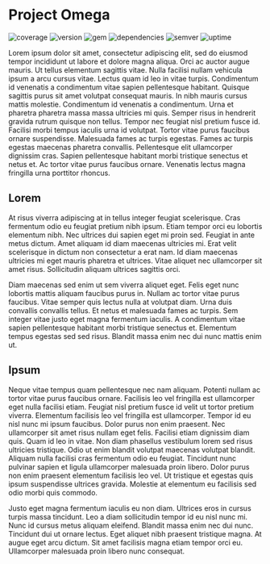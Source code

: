 # Project Omega

![coverage](https://img.shields.io/badge/coverage-80%25-yellowgreen)
![version](https://img.shields.io/badge/version-1.2.3-blue)
![gem](https://img.shields.io/badge/gem-2.2.0-blue)
![dependencies](https://img.shields.io/badge/dependencies-out%20of%20date-orange)
![semver](https://img.shields.io/badge/semver-2.0.0-blue)
![uptime](https://img.shields.io/badge/uptime-100%25-brightgreen)

Lorem ipsum dolor sit amet, consectetur adipiscing elit, sed do eiusmod tempor incididunt ut labore et dolore magna aliqua. Orci ac auctor augue mauris. Ut tellus elementum sagittis vitae. Nulla facilisi nullam vehicula ipsum a arcu cursus vitae. Lectus quam id leo in vitae turpis. Condimentum id venenatis a condimentum vitae sapien pellentesque habitant. Quisque sagittis purus sit amet volutpat consequat mauris. In nibh mauris cursus mattis molestie. Condimentum id venenatis a condimentum. Urna et pharetra pharetra massa massa ultricies mi quis. Semper risus in hendrerit gravida rutrum quisque non tellus. Tempor nec feugiat nisl pretium fusce id. Facilisi morbi tempus iaculis urna id volutpat. Tortor vitae purus faucibus ornare suspendisse. Malesuada fames ac turpis egestas. Fames ac turpis egestas maecenas pharetra convallis. Pellentesque elit ullamcorper dignissim cras. Sapien pellentesque habitant morbi tristique senectus et netus et. Ac tortor vitae purus faucibus ornare. Venenatis lectus magna fringilla urna porttitor rhoncus.

## Lorem

At risus viverra adipiscing at in tellus integer feugiat scelerisque. Cras fermentum odio eu feugiat pretium nibh ipsum. Etiam tempor orci eu lobortis elementum nibh. Nec ultrices dui sapien eget mi proin sed. Feugiat in ante metus dictum. Amet aliquam id diam maecenas ultricies mi. Erat velit scelerisque in dictum non consectetur a erat nam. Id diam maecenas ultricies mi eget mauris pharetra et ultrices. Vitae aliquet nec ullamcorper sit amet risus. Sollicitudin aliquam ultrices sagittis orci.

Diam maecenas sed enim ut sem viverra aliquet eget. Felis eget nunc lobortis mattis aliquam faucibus purus in. Nullam ac tortor vitae purus faucibus. Vitae semper quis lectus nulla at volutpat diam. Urna duis convallis convallis tellus. Et netus et malesuada fames ac turpis. Sem integer vitae justo eget magna fermentum iaculis. A condimentum vitae sapien pellentesque habitant morbi tristique senectus et. Elementum tempus egestas sed sed risus. Blandit massa enim nec dui nunc mattis enim ut.

## Ipsum

Neque vitae tempus quam pellentesque nec nam aliquam. Potenti nullam ac tortor vitae purus faucibus ornare. Facilisis leo vel fringilla est ullamcorper eget nulla facilisi etiam. Feugiat nisl pretium fusce id velit ut tortor pretium viverra. Elementum facilisis leo vel fringilla est ullamcorper. Tempor id eu nisl nunc mi ipsum faucibus. Dolor purus non enim praesent. Nec ullamcorper sit amet risus nullam eget felis. Facilisi etiam dignissim diam quis. Quam id leo in vitae. Non diam phasellus vestibulum lorem sed risus ultricies tristique. Odio ut enim blandit volutpat maecenas volutpat blandit. Aliquam nulla facilisi cras fermentum odio eu feugiat. Tincidunt nunc pulvinar sapien et ligula ullamcorper malesuada proin libero. Dolor purus non enim praesent elementum facilisis leo vel. Ut tristique et egestas quis ipsum suspendisse ultrices gravida. Molestie at elementum eu facilisis sed odio morbi quis commodo.

Justo eget magna fermentum iaculis eu non diam. Ultrices eros in cursus turpis massa tincidunt. Leo a diam sollicitudin tempor id eu nisl nunc mi. Nunc id cursus metus aliquam eleifend. Blandit massa enim nec dui nunc. Tincidunt dui ut ornare lectus. Eget aliquet nibh praesent tristique magna. At augue eget arcu dictum. Sit amet facilisis magna etiam tempor orci eu. Ullamcorper malesuada proin libero nunc consequat.
